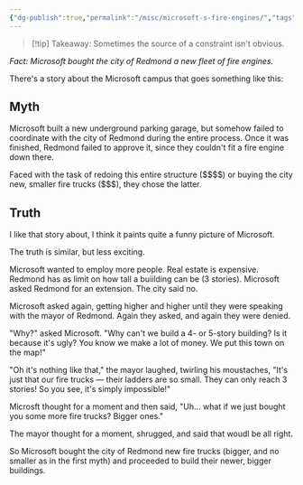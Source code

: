 ```yaml
---
{"dg-publish":true,"permalink":"/misc/microsoft-s-fire-engines/","tags":["misc","constraints"],"noteIcon":""}
---
```



>[!tip] Takeaway:
>Sometimes the source of a constraint isn't obvious.

*Fact: Microsoft bought the city of Redmond a new fleet of fire engines.*

There's a story about the Microsoft campus that goes something like this:

## Myth
Microsoft built a new underground parking garage, but somehow failed to coordinate with the city of Redmond during the entire process.  Once it was finished, Redmond failed to approve it, since they couldn't fit a fire engine down there. 

Faced with the task of redoing this entire structure (\$\$\$\$) or buying the city new, smaller fire trucks ($\$\$), they chose the latter.

## Truth

I like that story about, I think it paints quite a funny picture of Microsoft. 

The truth is similar, but less exciting. 

Microsoft wanted to employ more people. Real estate is expensive. Redmond has as limit on how tall a buiilding can be (3 stories). Microsoft asked Redmond for an extension. The city said no. 

Microsoft asked again, getting higher and higher until they were speaking with the mayor of Redmond. Again they asked, and again they were denied.

"Why?" asked Microsoft. "Why can't we build a 4- or 5-story building? Is it because it's ugly? You know we make a lot of money. We put this town on the map!"

"Oh it's nothing like that," the mayor laughed, twirling his moustaches, "It's just that our fire trucks — their ladders are so small. They can only reach 3 stories! So you see, it's simply impossible!"

Microsft thought for a moment and then said, "Uh... what if we just bought you some more fire trucks? Bigger ones."

The mayor thought for a moment, shrugged, and said that woudl be all right.

So Microsoft bought the city of Redmond new fire trucks (bigger, and no smaller as in the first myth) and proceeded to build their newer, bigger buildings.